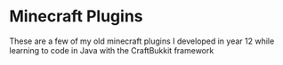 # Minecraft Plugins
These are a few of my old minecraft plugins I developed in year 12 while 
learning to code in Java with the CraftBukkit framework
